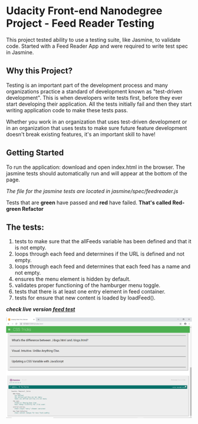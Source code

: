 # Udacity Front-end Nanodegree Project - Feed Reader Testing

This project tested ability to use a testing suite, like
Jasmine, to validate code. Started with a Feed Reader App
and were required to write test spec in Jasmine.

## Why this Project?

Testing is an important part of the development process and many organizations practice a standard of development known as "test-driven development". This is when developers write tests first, before they ever start developing their application. All the tests initially fail and then they start writing application code to make these tests pass.

Whether you work in an organization that uses test-driven development or in an organization that uses tests to make sure future feature development doesn't break existing features, it's an important skill to have!

## Getting Started
To run the application: download and open index.html in the browser.
The jasmine tests should automatically run and will appear at the bottom of the page.

_The file for the jasmine tests are located in jasmine/spec/feedreader.js_

Tests that are **green** have passed and **red** have failed. **That's called Red-green Refactor**


## The tests:

1. tests to make sure that the allFeeds variable has been defined and that it is not empty.
2. loops through each feed and determines if the URL is defined and not empty.
3. loops through each feed and determines that each feed has a name and not empty.
4. ensures the menu element is hidden by default.
5. validates proper functioning of the hamburger menu toggle.
6. tests that there is at least one entry element in feed container.
7. tests for ensure that new content is loaded by loadFeed().


_**check live version [feed test](https://ruhanrk.github.io/feed-test)**_


![Feed Reader Test](https://github.com/RuhanRK/feed-test/blob/master/Capture.PNG)